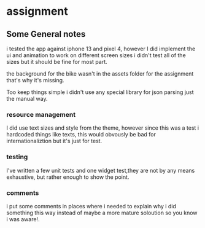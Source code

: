 # assignment

## Some General notes

i tested the app against iphone 13 and pixel 4, however I did implement the ui and animation to work on different screen sizes i didn't test all of the sizes but it should be fine for most part.

the background for the bike wasn't in the assets folder for the assignment that's why it's missing.


Too keep things simple i didn't use any special library for json parsing just the manual way.

### resource management

I did use text sizes and style from the theme, however since this was a test i hardcoded things like texts, this would obvously be bad for internationaliztion but it's just for test.


### testing

I've written a few unit tests and one widget test,they are not by any means exhaustive, but rather enough to show the point.

### comments

i put some comments in places where i needed to explain why i did something this way instead of maybe a more mature soloution so you know i was aware!.

